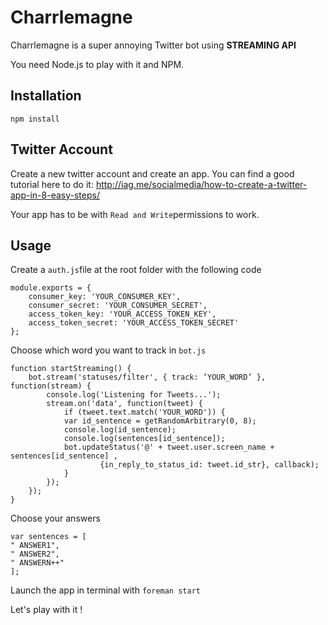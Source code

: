 Charrlemagne
==============================================

Charrlemagne is a super annoying Twitter bot using **STREAMING API**

You need Node.js to play with it and NPM.

## Installation

	npm install
	
## Twitter Account

Create a new twitter account and create an app. You can find a good tutorial here to do it: http://iag.me/socialmedia/how-to-create-a-twitter-app-in-8-easy-steps/

Your app has to be with `Read and Write`permissions to work.

## Usage

Create a `auth.js`file at the root folder with the following code
	
	module.exports = {
  		consumer_key: 'YOUR_CONSUMER_KEY',
  		consumer_secret: 'YOUR_CONSUMER_SECRET',
  		access_token_key: 'YOUR_ACCESS_TOKEN_KEY',
  		access_token_secret: 'YOUR_ACCESS_TOKEN_SECRET'
	};
	
Choose which word you want to track in `bot.js`

	function startStreaming() {
    	bot.stream('statuses/filter', { track: ‘YOUR_WORD’ }, function(stream) {
        	console.log('Listening for Tweets...');
        	stream.on('data', function(tweet) {
            	if (tweet.text.match('YOUR_WORD')) {
              	var id_sentence = getRandomArbitrary(0, 8);
              	console.log(id_sentence);
              	console.log(sentences[id_sentence]);
              	bot.updateStatus('@' + tweet.user.screen_name + sentences[id_sentence] ,
                	    {in_reply_to_status_id: tweet.id_str}, callback);
            	}
        	});
    	});	
	}
	
Choose your answers

	var sentences = [
  	" ANSWER1", 
  	" ANSWER2", 
  	" ANSWERN++"
  	];

Launch the app in terminal with `foreman start`

Let's play with it !
